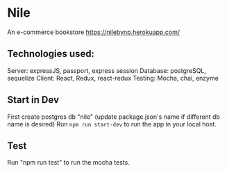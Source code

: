 # Nile
An e-commerce bookstore
https://nilebynp.herokuapp.com/


## Technologies used:
Server: expressJS, passport, express session
Database: postgreSQL, sequelize
Client: React, Redux, react-redux
Testing: Mocha, chai, enzyme


## Start in Dev
First create postgres db "nile" (update package.json's name if different db name is desired)
Run `npm run start-dev` to run the app in your local host.

## Test
Run "npm run test" to run the mocha tests.
